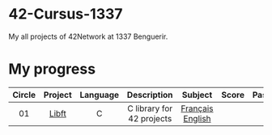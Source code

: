 # 42-Cursus-1337
My all projects of 42Network at 1337 Benguerir.

# My progress
|Circle | Project | Language | Description | Subject | Score | Pass | Level |
|:-----:|:-------:|:--------:|:-----------:|:-------:|:-----:|:----:|:-----:|
|01| [Libft](https://github.com/48d31kh413k/Libft-42) | C | C library for 42 projects | [Français](https://github.com/48d31kh413k/Libft-42/Subjects/fr.subject.pdf) <br /> [English](https://github.com/48d31kh413k/Libft-42/Subjects/en.subject.pdf) |
